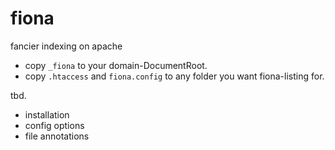 fiona
=======
fancier indexing on apache


- copy `_fiona` to your domain-DocumentRoot.
- copy `.htaccess` and `fiona.config` to any folder you want fiona-listing for.



tbd.
- installation
- config options
- file annotations
